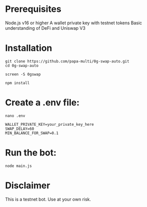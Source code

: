 # Prerequisites
Node.js v16 or higher
A wallet private key with testnet tokens
Basic understanding of DeFi and Uniswap V3


# Installation

```
git clone https://github.com/papa-multi/0g-swap-auto.git
cd 0g-swap-auto
```

```
screen -S 0gswap
```

```
npm install
```

# Create a .env file:

```
nano .env
```

```
WALLET_PRIVATE_KEY=your_private_key_here
SWAP_DELAY=60
MIN_BALANCE_FOR_SWAP=0.1
```

# Run the bot:

```
node main.js
```

# Disclaimer
This is a testnet bot. Use at your own risk.
